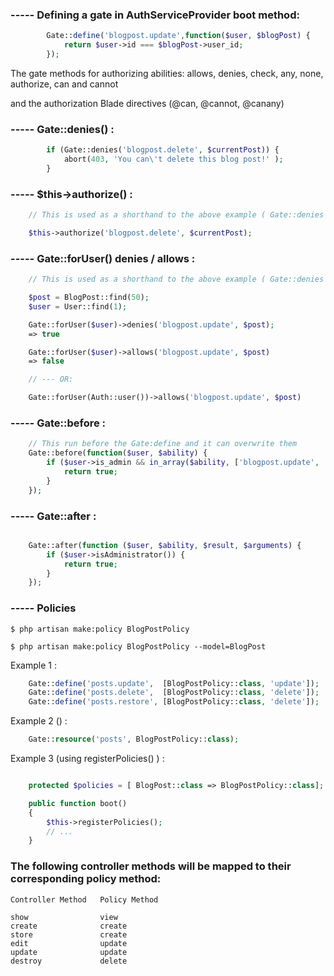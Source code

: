 
### ----- Defining a gate in AuthServiceProvider boot method:

```php       
        Gate::define('blogpost.update',function($user, $blogPost) {
            return $user->id === $blogPost->user_id;
        });
```

The gate methods for authorizing abilities:
allows, denies, check, any, none, authorize, can and cannot

and the authorization Blade directives (@can, @cannot, @canany)

<!-- https://laravel.com/docs/9.x/authorization#gates-supplying-additional-context -->

### ----- Gate::denies() :

```php 
        if (Gate::denies('blogpost.delete', $currentPost)) {
            abort(403, 'You can\'t delete this blog post!' );
        }
```


### ----- $this->authorize() :

```php 
    // This is used as a shorthand to the above example ( Gate::denies ).

    $this->authorize('blogpost.delete', $currentPost);

```


### ----- Gate::forUser() denies / allows :

```php 
    // This is used as a shorthand to the above example ( Gate::denies ).

    $post = BlogPost::find(50);
    $user = User::find(1);

    Gate::forUser($user)->denies('blogpost.update', $post);
    => true

    Gate::forUser($user)->allows('blogpost.update', $post)
    => false

    // --- OR:

    Gate::forUser(Auth::user())->allows('blogpost.update', $post)
```


### ----- Gate::before :
<!-- https://laravel.com/docs/9.x/authorization#intercepting-gate-checks -->

```php 
    // This run before the Gate:define and it can overwrite them
    Gate::before(function($user, $ability) {
        if ($user->is_admin && in_array($ability, ['blogpost.update', 'blogpost.delete'])) {
            return true;
        }
    });

```


### ----- Gate::after :

```php 

    Gate::after(function ($user, $ability, $result, $arguments) {
        if ($user->isAdministrator()) {
            return true;
        }
    });

```

### ----- Policies

    $ php artisan make:policy BlogPostPolicy

    $ php artisan make:policy BlogPostPolicy --model=BlogPost


Example 1 :

```php
    Gate::define('posts.update',  [BlogPostPolicy::class, 'update']);
    Gate::define('posts.delete',  [BlogPostPolicy::class, 'delete']);
    Gate::define('posts.restore', [BlogPostPolicy::class, 'delete']);
```


Example 2 () :

```php
    Gate::resource('posts', BlogPostPolicy::class);
```


Example 3 (using  registerPolicies() ) :

```php

    protected $policies = [ BlogPost::class => BlogPostPolicy::class];

    public function boot()
    {
        $this->registerPolicies();
        // ...
    }
```


### The following controller methods will be mapped to their corresponding policy method:

    Controller Method	Policy Method

    show	            view
    create	            create
    store	            create
    edit	            update
    update	            update
    destroy	            delete